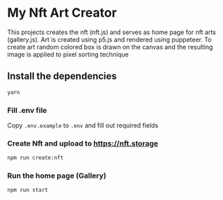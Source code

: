 # My Nft Art Creator

This projects creates the nft (nft.js) and serves as home page for nft arts (gallery.js).
Art is created using p5.js and rendered using puppeteer.
To create art random colored box is drawn on the canvas and the resulting image is applied to pixel sorting technique

## Install the dependencies
```bash
yarn
```

### Fill .env file
Copy `.env.example` to `.env` and fill out required fields

### Create Nft and upload to https://nft.storage
```bash
npm run create:nft
```

### Run the home page (Gallery)
```bash
npm run start
```
